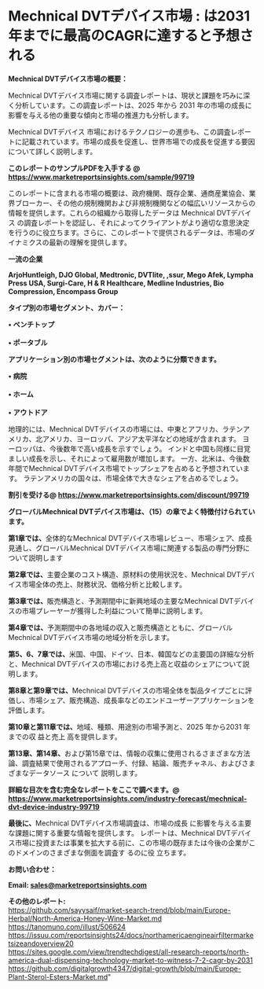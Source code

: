 # Mechnical DVTデバイス市場 : は2031年までに最高のCAGRに達すると予想される

<strong><b>Mechnical DVTデバイス市場の概要：</b></strong>

Mechnical DVTデバイス市場に関する調査レポートは、現状と課題を巧みに深く分析しています。この調査レポートは、2025 年から 2031 年の市場の成長に影響を与える他の重要な傾向と市場の推進力も分析します。

Mechnical DVTデバイス 市場におけるテクノロジーの進歩も、この調査レポートに記載されています。市場の成長を促進し、世界市場での成長を促進する要因について詳しく説明します。

<strong>このレポートのサンプルPDFを入手する @ <a href=https://www.marketreportsinsights.com/sample/99719>https://www.marketreportsinsights.com/sample/99719</a></strong>

このレポートに含まれる市場の概要は、政府機関、既存企業、通商産業協会、業界ブローカー、その他の規制機関および非規制機関などの幅広いリソースからの情報を提供します。これらの組織から取得したデータは Mechnical DVTデバイス の調査レポートを認証し、それによってクライアントがより適切な意思決定を行うのに役立ちます。さらに、このレポートで提供されるデータは、市場のダイナミクスの最新の理解を提供します。

<strong>一流の企業</strong>

<strong><b>ArjoHuntleigh, DJO Global, Medtronic, DVTlite, ,ssur, Mego Afek, Lympha Press USA, Surgi-Care, H & R Healthcare, Medline Industries, Bio Compression, Encompass Group</b></strong>

<strong><b>タイプ別の市場セグメント、カバー：</b></strong>

<strong>• ベンチトップ<br><br>• ポータブル</strong>

<strong><b>アプリケーション別の市場セグメントは、次のように分類できます。</b></strong>

<strong>• 病院<br><br>• ホーム<br><br>• アウトドア</strong>

 地理的には、Mechnical DVTデバイスの市場には、中東とアフリカ、ラテンアメリカ、北アメリカ、ヨーロッパ、アジア太平洋などの地域が含まれます。 ヨーロッパは、今後数年で高い成長を示すでしょう。 インドと中国も同様に目覚ましい成長を示し、それによって雇用数が増加します。 一方、北米は、今後数年間でMechnical DVTデバイス市場でトップシェアを占めると予想されています。 ラテンアメリカの国々は、市場全体で大きなシェアを占めるでしょう。

<strong>割引を受ける@ <a href=https://www.marketreportsinsights.com/discount/99719>https://www.marketreportsinsights.com/discount/99719</a></strong>

<strong><b>グローバルMechnical DVTデバイス市場は、（15）の章でよく特徴付けられています。</b></strong>

<strong><b>第</b></strong><strong><b>1章では、</b></strong>全体的なMechnical DVTデバイス市場レビュー、市場シェア、成長見通し、グローバルMechnical DVTデバイス市場に関連する製品の専門分野について説明します

<strong><b>第2章では、</b></strong>主要企業のコスト構造、原材料の使用状況を、Mechnical DVTデバイス市場全体の売上、財務状況、価格分析と比較します。

<strong><b>第3章では、</b></strong>販売構造と、予測期間中に新興地域の主要なMechnical DVTデバイスの市場プレーヤーが獲得した利益について簡単に説明します。

<strong><b>第4章では、</b></strong>予測期間中の各地域の収入と販売構造とともに、グローバルMechnical DVTデバイス市場の地域分析を示します。

<strong><b>第5、6、7章では、</b></strong>米国、中国、ドイツ、日本、韓国などの主要国の詳細な分析と、Mechnical DVTデバイスの市場における売上高と収益のシェアについて説明します。

<strong><b>第8章と第9章では、</b></strong>Mechnical DVTデバイスの市場全体を製品タイプごとに評価し、市場シェア、販売構造、成長率などのエンドユーザーアプリケーションを評価します。

<strong><b>第10章と第11章では、</b></strong>地域、種類、用途別の市場予測と、2025 年から2031 年までの収 益と売上 高を提供します。

<strong><b>第13章、第14章、</b></strong>および第15章では、情報の収集に使用されるさまざまな方法論、調査結果で使用されるアプローチ、付録、結論、販売チャネル、およびさまざまなデータソース について 説明します。

<strong>詳細な目次を含む完全なレポートをここで調べます。@ <a href=https://www.marketreportsinsights.com/industry-forecast/mechnical-dvt-device-industry-99719>https://www.marketreportsinsights.com/industry-forecast/mechnical-dvt-device-industry-99719</a></strong>

<strong><b>最後に、</b></strong>Mechnical DVTデバイス市場調査は、市場の成長 に影響を</a>与える主要な課題に関する重要な情報を提供します。 レポートは、Mechnical DVTデバイス市場に投資または事業を拡大する前に、この市場の既存または今後の企業がこのドメインのさまざまな側面を調査す るのに役 立ちます。

<strong><b>お問い合わせ：</b></strong>

<strong>Email: </strong><a href=mailto:sales@marketreportsinsights.com><strong>sales@marketreportsinsights.com</strong></a>

<strong>その他のレポート:</strong>
<br>
<a href=https://github.com/sayysaif/market-search-trend/blob/main/Europe-Herbal/North-America-Honey-Wine-Market.md>https://github.com/sayysaif/market-search-trend/blob/main/Europe-Herbal/North-America-Honey-Wine-Market.md</a>
<br>
<a href=https://tanomuno.com/illust/506624>https://tanomuno.com/illust/506624</a>
<br>
<a href=https://issuu.com/reportsinsights24/docs/northamericaengineairfiltermarketsizeandoverview20>https://issuu.com/reportsinsights24/docs/northamericaengineairfiltermarketsizeandoverview20</a>
<br>
<a href=https://sites.google.com/view/trendtechdigest/all-research-reports/north-america-dual-dispensing-technology-market-to-witness-7-2-cagr-by-2031>https://sites.google.com/view/trendtechdigest/all-research-reports/north-america-dual-dispensing-technology-market-to-witness-7-2-cagr-by-2031</a>
<br>
<a href=https://github.com/digitalgrowth4347/digital-growth/blob/main/Europe-Plant-Sterol-Esters-Market.md>https://github.com/digitalgrowth4347/digital-growth/blob/main/Europe-Plant-Sterol-Esters-Market.md</a>"
